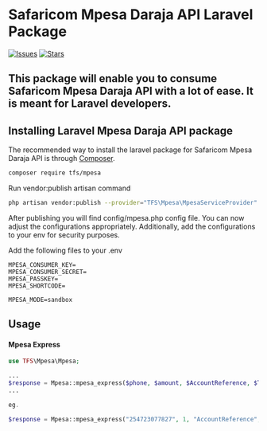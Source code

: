 # Safaricom Mpesa Daraja API Laravel Package

[![Issues](https://img.shields.io/github/issues/kelvinthiongo/mpesa?style=flat-square)](https://github.com/kelvinthiongo/mpesa/issues)
[![Stars](https://img.shields.io/github/stars/kelvinthiongo/mpesa?style=flat-square)](https://github.com/kelvinthiongo/mpesa/stargazers)

## This package will enable you to consume Safaricom Mpesa Daraja API with a lot of ease. It is meant for Laravel developers.


## Installing Laravel Mpesa Daraja API package

The recommended way to install the laravel package for Safaricom Mpesa Daraja API is through
[Composer](https://getcomposer.org/).

```bash
composer require tfs/mpesa
```

Run vendor:publish artisan command

```bash
php artisan vendor:publish --provider="TFS\Mpesa\MpesaServiceProvider"
```

After publishing you will find config/mpesa.php config file. You can now adjust the configurations appropriately. Additionally, add the configurations to your env for security purposes.

Add the following files to your .env
```env
MPESA_CONSUMER_KEY=
MPESA_CONSUMER_SECRET=
MPESA_PASSKEY=
MPESA_SHORTCODE=

MPESA_MODE=sandbox
```

## Usage

#### Mpesa Express

``` php
use TFS\Mpesa\Mpesa;

...
$response = Mpesa::mpesa_express($phone, $amount, $AccountReference, $TransactionDesc);
...

eg.

$response = Mpesa::mpesa_express("254723077827", 1, "AccountReference", "TransactionDesc");
```
